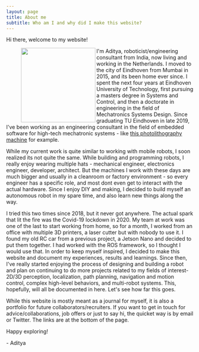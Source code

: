 ```yaml
---
layout: page
title: About me
subtitle: Who am I and why did I make this website?
---
```


Hi there, welcome to my website!

<figure class="aligncenter">
	<img align="left" width="200" height="200" src="https://adityakamath.github.io/assets/img/about_me2.png" />
</figure>

I'm Aditya, roboticist/engineering consultant from India, now living and working in the Netherlands. I moved to the city of Eindhoven from Mumbai in 2015, and its been home ever since. I spent the next four years at Eindhoven University of Technology, first pursuing a masters degree in Systems and Control, and then a doctorate in engineering in the field of Mechatronics Systems Design. Since graduating TU Eindhoven in late 2019, I've been working as an engineering consultant in the field of embedded software for high-tech mechatronic systems - like [this photolithography machine](https://www.youtube.com/watch?v=wI6nCmG-PpI) for example. 

While my current work is quite similar to working with mobile robots, I soon realized its not quite the same. While building and programming robots, I really enjoy wearing multiple hats - mechanical engineer, electronics engineer, developer, architect. But the machines I work with these days are much bigger and usually in a cleanroom or factory environment - so every engineer has a specific role, and most dont even get to interact with the actual hardware. Since I enjoy DIY and making, I decided to build myself an autonomous robot in my spare time, and also learn new things along the way. 

I tried this two times since 2018, but it never got anywhere. The actual spark that lit the fire was the Covid-19 lockdown in 2020. My team at work was one of the last to start working from home, so for a month, I worked from an office with multiple 3D printers, a laser cutter but with nobody to use it. I found my old RC car from a previous project, a Jetson Nano and decided to put them together. I had worked with the ROS framework, so I thought I would use that. In order to keep myself inspired, I decided to make this website and document my experiences, results and learnings. Since then, I've really started enjoying the process of designing and building a robot and plan on continuing to do more projects related to my fields of interest- 2D/3D perception, localization, path planning, navigation and motion control, complex high-level behaviors, and multi-robot systems. This, hopefully, will all be documented in here. Let's see how far this goes. 

While this website is mostly meant as a journal for myself, it is also a portfolio for future collaborators/recruiters. If you want to get in touch for advice/collaborations, job offers or just to say hi, the quicket way is by email or Twitter. The links are at the bottom of the page.

Happy exploring!

\- Aditya


